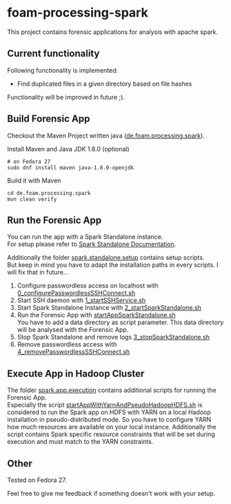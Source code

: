 # foam-processing-spark
This project contains forensic applications for analysis with apache spark. 

## Current functionality
Following functionality is implemented:
* Find duplicated files in a given directory based on file hashes

Functionality will be improved in future ;).

## Build Forensic App
Checkout the Maven Project written java ([de.foam.processing.spark](de.foam.processing.spark)).

Install Maven and Java JDK 1.8.0 (optional)
```
# on Fedora 27
sudo dnf install maven java-1.8.0-openjdk 
```

Build it with Maven 
```
cd de.foam.processing.spark
mvn clean verify
```

## Run the Forensic App
You can run the app with a Spark Standalone instance.   
For setup please refer to [Spark Standalone Documentation](https://spark.apache.org/docs/latest/spark-standalone.html).

Additionally the folder [spark.standalone.setup](spark.standalone.setup) contains setup scripts.  
But keep in mind you have to adapt the installation paths in every scripts. I will fix that in future...

1. Configure passwordless access on localhost with [0_configurePasswordlessSSHConnect.sh](spark.standalone.setup/0_configurePasswordlessSSHConnect.sh)
2. Start SSH daemon with [1_startSSHService.sh](spark.standalone.setup/1_startSSHService.sh)
3. Start Spark Standalone Instance with [2_startSparkStandalone.sh](spark.standalone.setup/2_startSparkStandalone.sh)
4. Run the Forensic App with [startAppSparkStandalone.sh](spark.app.execution/startAppSparkStandalone.sh)  
You have to add a data directory as script parameter. This data directory will be analysed with the Forensic App.
5. Stop Spark Standalone and remove logs [3_stopSparkStandalone.sh](spark.standalone.setup/3_stopSparkStandalone.sh)  
6. Remove passwordless access with [4_removePasswordlessSSHConnect.sh](spark.standalone.setup/4_removePasswordlessSSHConnect.sh)

## Execute App in Hadoop Cluster
The folder [spark.app.execution](spark.app.execution) contains additional scripts for running the Forensic App.  
Especially the script [startAppWithYarnAndPseudoHadoopHDFS.sh](spark.app.execution/startAppWithYarnAndPseudoHadoopHDFS.sh)
is considered to run the Spark app on HDFS with YARN on a local Hadoop installation in pseudo-distributed mode. 
So you have to configure YARN how much resources are available on your local instance. 
Additionally the script contains Spark specific resource constraints that will be set during execution and must match to the YARN constraints.

## Other
Tested on Fedora 27. 

Feel free to give me feedback if something doesn't work with your setup.

